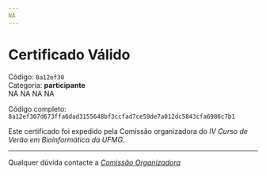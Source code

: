 ```yaml
---
NA
---
```


# Certificado Válido

Código: `8a12ef30`<br>
Categoria: **participante**<br>
NA
NA
NA
NA


Código completo: `8a12ef307d673ffa6dad3155648bf3ccfad7ce59de7a012dc5843cfa6986c7b1`


Este certificado foi expedido pela Comissão organizadora do *IV Curso de Verão em Bioinformática da UFMG*.

----

Qualquer dúvida contacte a [_Comissão Organizadora_](<mailto:cursobioinfoufmg@gmail.com$subject=[Certificados]>)

